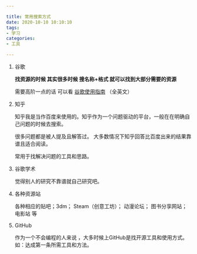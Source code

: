 ```yaml
---

title: 常用搜索方式
date: 2020-10-10 10:10:10
tags: 
- 学习 
categories: 
- 工具

---
```


1. 谷歌

    **找资源的时候 其实很多时候 搜名称+格式 就可以找到大部分需要的资源**

   需要高阶一点的话 可以看 [谷歌使用指南](https://www.lifehack.org/articles/technology/20-tips-use-google-search-efficiently.html) （全英文）

2. 知乎

   知乎我是当作百度来使用的。知乎作为一个问题驱动的平台，一般在在明确自己问题的时候去搜索。

   很多问题都是被人提及且解答过。 大多数情况下知乎回答比百度出来的结果靠谱且适合阅读。

   常用于找解决问题的工具和思路。

3. 谷歌学术

   觉得别人的研究不靠谱就自己研究吧。

5. 各种资源站

   各种相应的贴吧；3dm； Steam（创意工坊）； 动漫论坛； 图书分享网站；电影站 等
   
5. GitHub

    作为一个不会编程的人来说 ，大多时候上GitHub是找开源工具和使用方式。如：达成第一条所需工具和方法。

